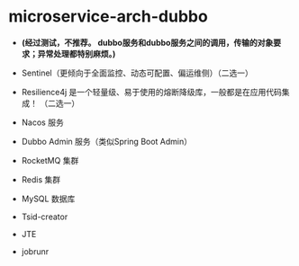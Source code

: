 # microservice-arch-dubbo

-  **(经过测试，不推荐。 dubbo服务和dubbo服务之间的调用，传输的对象要求；异常处理都特别麻烦。)**

- Sentinel（更倾向于全面监控、动态可配置、偏运维侧）（二选一）
- Resilience4j 是一个轻量级、易于使用的熔断降级库，一般都是在应用代码集成！ （二选一）
- Nacos 服务
- Dubbo Admin 服务（类似Spring Boot Admin）
- RocketMQ 集群
- Redis 集群
- MySQL 数据库
- Tsid-creator
- JTE
- jobrunr
